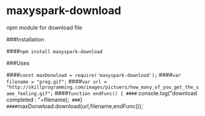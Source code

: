 # maxyspark-download
npm module for download file

###Installation

####`npm install maxyspark-download`

###Uses 

####`const maxDonwload = require('maxyspark-download');`
####`var filename = "prog.gif";`
####`var url = "http://skillprogramming.com/images/pictuers/how_many_of_you_get_the_same_feeling.gif";`
####`function endFunc() {
####`    console.log("download completed : "+filename);`
###`}`
####`maxDonwload.download(url,filename,endFunc());`
